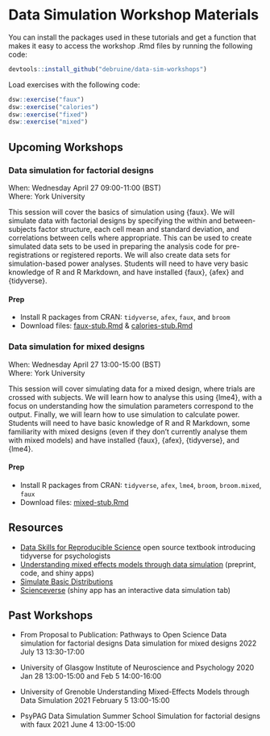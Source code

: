 
# Data Simulation Workshop Materials

You can install the packages used in these tutorials and get a function
that makes it easy to access the workshop .Rmd files by running the
following code:

``` r
devtools::install_github("debruine/data-sim-workshops")
```

Load exercises with the following code:

``` r
dsw::exercise("faux")
dsw::exercise("calories")
dsw::exercise("fixed")
dsw::exercise("mixed")
```

## Upcoming Workshops

### Data simulation for factorial designs

When: Wednesday April 27 09:00-11:00 (BST)  
Where: York University

This session will cover the basics of simulation using {faux}. We will
simulate data with factorial designs by specifying the within and
between-subjects factor structure, each cell mean and standard
deviation, and correlations between cells where appropriate. This can be
used to create simulated data sets to be used in preparing the analysis
code for pre-registrations or registered reports. We will also create
data sets for simulation-based power analyses. Students will need to
have very basic knowledge of R and R Markdown, and have installed
{faux}, {afex} and {tidyverse}.

#### Prep

-   Install R packages from CRAN: `tidyverse`, `afex`, `faux`, and
    `broom`
-   Download files:
    [faux-stub.Rmd](https://raw.githubusercontent.com/debruine/data-sim-workshops/master/inst/stubs/faux-stub.Rmd)
    &
    [calories-stub.Rmd](https://raw.githubusercontent.com/debruine/data-sim-workshops/master/inst/stubs/calories-stub.Rmd)

### Data simulation for mixed designs

When: Wednesday April 27 13:00-15:00 (BST)  
Where: York University

This session will cover simulating data for a mixed design, where trials
are crossed with subjects. We will learn how to analyse this using
{lme4}, with a focus on understanding how the simulation parameters
correspond to the output. Finally, we will learn how to use simulation
to calculate power. Students will need to have basic knowledge of R and
R Markdown, some familiarity with mixed designs (even if they don’t
currently analyse them with mixed models) and have installed {faux},
{afex}, {tidyverse}, and {lme4}.

#### Prep

-   Install R packages from CRAN: `tidyverse`, `afex`, `lme4`, `broom`,
    `broom.mixed`, `faux`
-   Download files:
    [mixed-stub.Rmd](https://raw.githubusercontent.com/debruine/data-sim-workshops/master/inst/stubs/mixed-stub.Rmd)

## Resources

-   [Data Skills for Reproducible
    Science](https://psyteachr.github.io/msc-data-skills/) open source
    textbook introducing tidyverse for psychologists
-   [Understanding mixed effects models through data
    simulation](https://osf.io/3cz2e/) (preprint, code, and shiny apps)
-   [Simulate Basic
    Distributions](https://shiny.psy.gla.ac.uk/debruine/simulate/)
-   [Scienceverse](http://shiny.ieis.tue.nl/scienceverse/) (shiny app
    has an interactive data simulation tab)

## Past Workshops

-   From Proposal to Publication: Pathways to Open Science Data
    simulation for factorial designs Data simulation for mixed designs
    2022 July 13 13:30-17:00

-   University of Glasgow Institute of Neuroscience and Psychology 2020
    Jan 28 13:00-15:00 and Feb 5 14:00-16:00

-   University of Grenoble Understanding Mixed-Effects Models through
    Data Simulation 2021 February 5 13:00-15:00

-   PsyPAG Data Simulation Summer School Simulation for factorial
    designs with faux 2021 June 4 13:00-15:00
